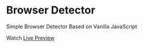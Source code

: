 # Browser Detector
Simple Browser Detector Based on Vanilla JavaScript

Watch [Live Preview](https://gregorlaan.github.io/browserDetector/)
